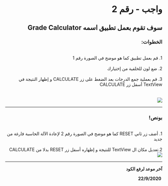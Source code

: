<div dir = "rtl">

# واجب - رقم 2
## سوف تقوم بعمل تطبيق اسمه Grade Calculator
### الخطوات: 

<br>
 1.  قم بعمل تطبيق كما هو موضح في الصورة رقم 1
<br>

<br>
2. ضع لون للخلفية من إختيارك
<br>

<br>
 3. قم بعملية جمع الدرجات بعد الضغط على زر CALCULATE و إظهار النتيجة في TextView أسفل زر CALCULATE
<br>

<br>
<br>
<img src="file:///C:/Users/Malba/Documents/Design/SVG/hw21.png" />
<br>
<hr>

### بونص!

<br>
1. أضف زر ثاني RESET كما هو موضح في الصورة رقم 2 لإعادة الآلة الحاسبة فارغة من جديد
<br>

<br>
2.تعديل مكان ال TextView للنتيجة و إظهاره أسفل زر RESET بدلا من CALCULATE 
<br>
<img src="file:///C:/Users/Malba/Documents/Design/SVG/hw22.png" />
<hr>
<b>آخر موعد لرفع الكود

&#x202b; 22/9/2020

</div>
